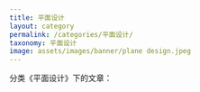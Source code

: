 ```yaml
---
title: 平面设计
layout: category
permalink: /categories/平面设计/
taxonomy: 平面设计
image: assets/images/banner/plane design.jpeg
---
```


分类《平面设计》下的文章：